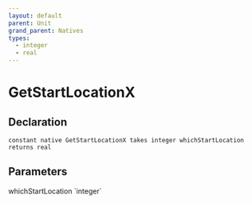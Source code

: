 ```yaml
---
layout: default
parent: Unit
grand_parent: Natives
types:
  - integer
  - real
---
```


# GetStartLocationX

## Declaration

```
constant native GetStartLocationX takes integer whichStartLocation returns real
```

## Parameters
<dl>
  <dt>whichStartLocation `integer`</dt>
  <dd></dd>
</dl>